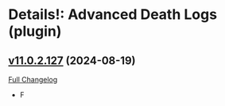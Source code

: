 # Details!: Advanced Death Logs (plugin)

## [v11.0.2.127](https://github.com/Tercioo/AdvancedDeathLogs/tree/v11.0.2.127) (2024-08-19)
[Full Changelog](https://github.com/Tercioo/AdvancedDeathLogs/compare/v11.0.2.126...v11.0.2.127) 

- F  

